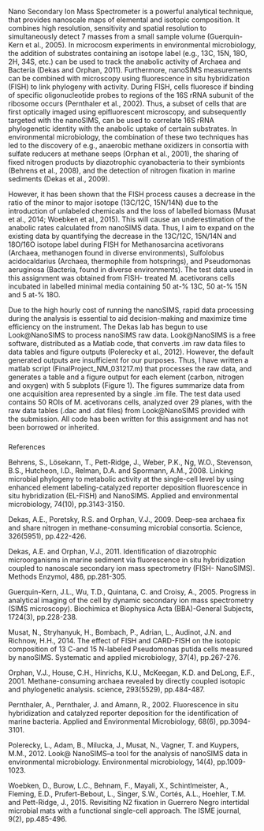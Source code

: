Nano Secondary Ion Mass Spectrometer is a powerful analytical technique, that provides nanoscale maps of elemental and isotopic composition. It combines high resolution, sensitivity and spatial resolution to simultaneously detect 7 masses from a small sample volume (Guerquin- Kern et al., 2005). In microcosm experiments in environmental microbiology, the addition of substrates containing an isotope label (e.g., 13C, 15N, 18O, 2H, 34S, etc.) can be used to track the anabolic activity of Archaea and Bacteria (Dekas and Orphan, 2011). Furthermore, nanoSIMS measurements can be combined with microscopy using fluorescence in situ hybridization (FISH) to link phylogeny with activity. During FISH, cells fluoresce if binding of specific oligonucleotide probes to regions of the 16S rRNA subunit of the ribosome occurs (Pernthaler et al., 2002). Thus, a subset of cells that are first optically imaged using epifluorescent microscopy, and subsequently targeted with the nanoSIMS, can be used to correlate 16S rRNA phylogenetic identity with the anabolic uptake of certain substrates. In environmental microbiology, the combination of these two techniques has led to the discovery of e.g., anaerobic methane oxidizers in consortia with sulfate reducers at methane seeps (Orphan et al., 2001), the sharing of fixed nitrogen products by diazotrophic cyanobacteria to their symbionts (Behrens et al., 2008), and the detection of nitrogen fixation in marine sediments (Dekas et al., 2009).

However, it has been shown that the FISH process causes a decrease in the ratio of the minor to major isotope (13C/12C, 15N/14N) due to the introduction of unlabeled chemicals and the loss of labelled biomass (Musat et al., 2014; Woebken et al., 2015). This will cause an underestimation of the anabolic rates calculated from nanoSIMS data. Thus, I aim to expand on the existing data by quantifying the decrease in the 13C/12C, 15N/14N and 18O/16O isotope label during FISH for Methanosarcina acetivorans (Archaea, methanogen found in diverse environments), Sulfolobus acidocaldarius (Archaea, thermophile from hotsprings), and Pseudomonas aeruginosa (Bacteria, found in diverse environments). The test data used in this assignment was obtained from FISH- treated M. acetivorans cells incubated in labelled minimal media containing 50 at-% 13C, 50 at-% 15N and 5 at-% 18O.

Due to the high hourly cost of running the nanoSIMS, rapid data processing during the analysis is essential to aid decision-making and maximize time efficiency on the instrument. The Dekas lab has begun to use Look@NanoSIMS to process nanoSIMS raw data. Look@NanoSIMS is a free software, distributed as a Matlab code, that converts .im raw data files to data tables and figure outputs (Polerecky et al., 2012). However, the default generated outputs are insufficient for our purposes. Thus, I have written a matlab script (FinalProject_NM_031217.m) that processes the raw data, and generates a table and a figure output for each element (carbon, nitrogen and oxygen) with 5 subplots (Figure 1). The figures summarize data from one acquisition area represented by a single .im file. The test data used contains 50 ROIs of M. acetivorans cells, analyzed over 29 planes, with the raw data tables (.dac and .dat files) from Look@NanoSIMS provided with the submission. All code has been written for this assignment and has not been borrowed or inherited.


#####
References

Behrens, S., Lösekann, T., Pett-Ridge, J., Weber, P.K., Ng, W.O., Stevenson, B.S., Hutcheon, I.D., Relman, D.A.
and Spormann, A.M., 2008. Linking microbial phylogeny to metabolic activity at the single-cell level by using
enhanced element labeling-catalyzed reporter deposition fluorescence in situ hybridization (EL-FISH) and
NanoSIMS. Applied and environmental microbiology, 74(10), pp.3143-3150.

Dekas, A.E., Poretsky, R.S. and Orphan, V.J., 2009. Deep-sea archaea fix and share nitrogen in methane-consuming
microbial consortia. Science, 326(5951), pp.422-426.

Dekas, A.E. and Orphan, V.J., 2011. Identification of diazotrophic microorganisms in marine sediment via
fluorescence in situ hybridization coupled to nanoscale secondary ion mass spectrometry (FISH-
NanoSIMS). Methods Enzymol, 486, pp.281-305.

Guerquin-Kern, J.L., Wu, T.D., Quintana, C. and Croisy, A., 2005. Progress in analytical imaging of the cell by
dynamic secondary ion mass spectrometry (SIMS microscopy). Biochimica et Biophysica Acta (BBA)-General
Subjects, 1724(3), pp.228-238.

Musat, N., Stryhanyuk, H., Bombach, P., Adrian, L., Audinot, J.N. and Richnow, H.H., 2014. The effect of FISH
and CARD-FISH on the isotopic composition of 13 C-and 15 N-labeled Pseudomonas putida cells measured by
nanoSIMS. Systematic and applied microbiology, 37(4), pp.267-276.

Orphan, V.J., House, C.H., Hinrichs, K.U., McKeegan, K.D. and DeLong, E.F., 2001. Methane-consuming archaea
revealed by directly coupled isotopic and phylogenetic analysis. science, 293(5529), pp.484-487.

Pernthaler, A., Pernthaler, J. and Amann, R., 2002. Fluorescence in situ hybridization and catalyzed reporter
deposition for the identification of marine bacteria. Applied and Environmental Microbiology, 68(6), pp.3094-3101.

Polerecky, L., Adam, B., Milucka, J., Musat, N., Vagner, T. and Kuypers, M.M., 2012. Look@ NanoSIMS–a tool
for the analysis of nanoSIMS data in environmental microbiology. Environmental microbiology, 14(4), pp.1009-
1023.

Woebken, D., Burow, L.C., Behnam, F., Mayali, X., Schintlmeister, A., Fleming, E.D., Prufert-Bebout, L., Singer,
S.W., Cortés, A.L., Hoehler, T.M. and Pett-Ridge, J., 2015. Revisiting N2 fixation in Guerrero Negro intertidal
microbial mats with a functional single-cell approach. The ISME journal, 9(2), pp.485-496.
